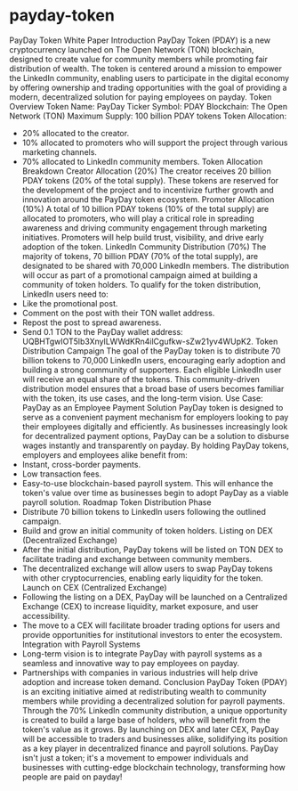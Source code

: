 # payday-token
PayDay Token White Paper
Introduction
PayDay Token (PDAY) is a new cryptocurrency launched on The Open Network (TON) blockchain, designed to create value for community members while promoting fair distribution of wealth. The token is centered around a mission to empower the LinkedIn community, enabling users to participate in the digital economy by offering ownership and trading opportunities with the goal of providing a modern, decentralized solution for paying employees on payday.
Token Overview
Token Name: PayDay
Ticker Symbol: PDAY
Blockchain: The Open Network (TON)
Maximum Supply: 100 billion PDAY tokens
Token Allocation:
- 20% allocated to the creator.
- 10% allocated to promoters who will support the project through various marketing channels.
- 70% allocated to LinkedIn community members.
Token Allocation Breakdown
Creator Allocation (20%)
The creator receives 20 billion PDAY tokens (20% of the total supply). These tokens are reserved for the development of the project and to incentivize further growth and innovation around the PayDay token ecosystem.
Promoter Allocation (10%)
A total of 10 billion PDAY tokens (10% of the total supply) are allocated to promoters, who will play a critical role in spreading awareness and driving community engagement through marketing initiatives. Promoters will help build trust, visibility, and drive early adoption of the token.
LinkedIn Community Distribution (70%)
The majority of tokens, 70 billion PDAY (70% of the total supply), are designated to be shared with 70,000 LinkedIn members. The distribution will occur as part of a promotional campaign aimed at building a community of token holders. To qualify for the token distribution, LinkedIn users need to:
- Like the promotional post.
- Comment on the post with their TON wallet address.
- Repost the post to spread awareness.
- Send 0.1 TON to the PayDay wallet address: UQBHTgwIOT5lb3XnylLWWdKRn4ilCgufkw-sZw21yv4WUpK2.
Token Distribution Campaign
The goal of the PayDay token is to distribute 70 billion tokens to 70,000 LinkedIn users, encouraging early adoption and building a strong community of supporters. Each eligible LinkedIn user will receive an equal share of the tokens. This community-driven distribution model ensures that a broad base of users becomes familiar with the token, its use cases, and the long-term vision.
Use Case: PayDay as an Employee Payment Solution
PayDay token is designed to serve as a convenient payment mechanism for employers looking to pay their employees digitally and efficiently. As businesses increasingly look for decentralized payment options, PayDay can be a solution to disburse wages instantly and transparently on payday. By holding PayDay tokens, employers and employees alike benefit from:
- Instant, cross-border payments.
- Low transaction fees.
- Easy-to-use blockchain-based payroll system.
This will enhance the token's value over time as businesses begin to adopt PayDay as a viable payroll solution.
Roadmap
Token Distribution Phase
- Distribute 70 billion tokens to LinkedIn users following the outlined campaign.
- Build and grow an initial community of token holders.
Listing on DEX (Decentralized Exchange)
- After the initial distribution, PayDay tokens will be listed on TON DEX to facilitate trading and exchange between community members.
- The decentralized exchange will allow users to swap PayDay tokens with other cryptocurrencies, enabling early liquidity for the token.
Launch on CEX (Centralized Exchange)
- Following the listing on a DEX, PayDay will be launched on a Centralized Exchange (CEX) to increase liquidity, market exposure, and user accessibility.
- The move to a CEX will facilitate broader trading options for users and provide opportunities for institutional investors to enter the ecosystem.
Integration with Payroll Systems
- Long-term vision is to integrate PayDay with payroll systems as a seamless and innovative way to pay employees on payday.
- Partnerships with companies in various industries will help drive adoption and increase token demand.
Conclusion
PayDay Token (PDAY) is an exciting initiative aimed at redistributing wealth to community members while providing a decentralized solution for payroll payments. Through the 70% LinkedIn community distribution, a unique opportunity is created to build a large base of holders, who will benefit from the token's value as it grows. By launching on DEX and later CEX, PayDay will be accessible to traders and businesses alike, solidifying its position as a key player in decentralized finance and payroll solutions.
PayDay isn't just a token; it's a movement to empower individuals and businesses with cutting-edge blockchain technology, transforming how people are paid on payday!
